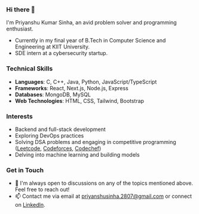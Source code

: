 ### Hi there 👋
I'm Priyanshu Kumar Sinha, an avid problem solver and programming enthusiast.
-  Currently in my final year of B.Tech in Computer Science and Engineering at KIIT University.
-  SDE intern at a cybersecurity startup.

### Technical Skills
- **Languages**: C, C++, Java, Python, JavaScript/TypeScript
- **Frameworks**: React, Next.js, Node.js, Express
- **Databases**: MongoDB, MySQL
- **Web Technologies**: HTML, CSS, Tailwind, Bootstrap

### Interests
- Backend and full-stack development
- Exploring DevOps practices
- Solving DSA problems and engaging in competitive programming ([Leetcode](https://leetcode.com/u/priyanshu11_/), [Codeforces](https://codeforces.com/profile/priyanshu11_), [Codechef](https://www.codechef.com/users/sinha11))
- Delving into machine learning and building models

### Get in Touch
- 💬 I'm always open to discussions on any of the topics mentioned above. Feel free to reach out!
- 📫 Contact me via email at [priyanshusinha.2807@gmail.com](mailto:priyanshusinha.2807@gmail.com) or connect on [LinkedIn](https://www.linkedin.com/in/priyanshusina11/).
